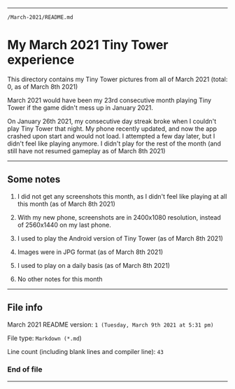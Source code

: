 
***

`/March-2021/README.md`

# My March 2021 Tiny Tower experience

This directory contains my Tiny Tower pictures from all of March 2021 (total: 0, as of March 8th 2021)

March 2021 would have been my 23rd consecutive month playing Tiny Tower if the game didn't mess up in January 2021.

On January 26th 2021, my consecutive day streak broke when I couldn't play Tiny Tower that night. My phone recently updated, and now the app crashed upon start and would not load. I attempted a few day later, but I didn't feel like playing anymore. I didn't play for the rest of the month (and still have not resumed gameplay as of March 8th 2021)

***

## Some notes

1. I did not get any screenshots this month, as I didn't feel like playing at all this month (as of March 8th 2021)

2. With my new phone, screenshots are in 2400x1080 resolution, instead of 2560x1440 on my last phone.

3. I used to play the Android version of Tiny Tower (as of March 8th 2021)

4. Images were in JPG format (as of March 8th 2021)

5. I used to play on a daily basis (as of March 8th 2021)

6. No other notes for this month

***

## File info

March 2021 README version: `1 (Tuesday, March 9th 2021 at 5:31 pm)`

File type: `Markdown (*.md`)

Line count (including blank lines and compiler line): `43`

### End of file

***
